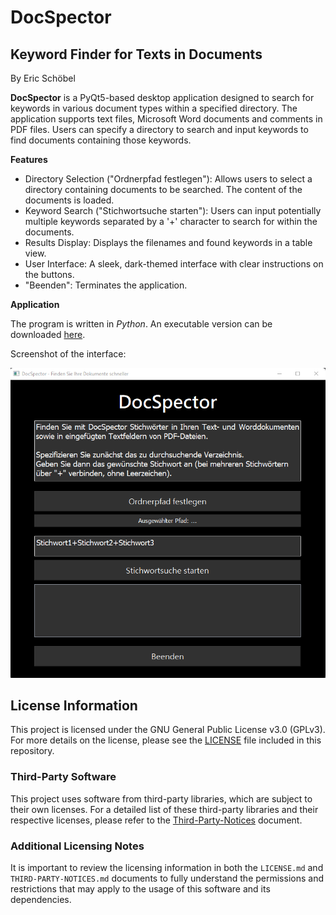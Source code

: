 # DocSpector
## Keyword Finder for Texts in Documents

By Eric Schöbel

**DocSpector** is a PyQt5-based desktop application designed to search for keywords in various document types within a specified directory. The application supports text files, Microsoft Word documents and comments in PDF files. Users can specify a directory to search and input keywords to find documents containing those keywords.


**Features**

+ Directory Selection ("Ordnerpfad festlegen"): Allows users to select a directory containing documents to be searched. The content of the documents is loaded.
+ Keyword Search ("Stichwortsuche starten"): Users can input potentially multiple keywords separated by a '+' character to search for within the documents.
+ Results Display: Displays the filenames and found keywords in a table view.
+ User Interface: A sleek, dark-themed interface with clear instructions on the buttons.
+ "Beenden": Terminates the application.


**Application**

The program is written in *Python*. An executable version can be downloaded [here](https://github.com/EricSchoebel/DocSpector/releases).

Screenshot of the interface:

![GUI](./Screenshot_GUI.png "GUI")

## License Information

This project is licensed under the GNU General Public License v3.0 (GPLv3). For more details on the license, please see the [LICENSE](./LICENSE) file included in this repository.

### Third-Party Software

This project uses software from third-party libraries, which are subject to their own licenses. For a detailed list of these third-party libraries and their respective licenses, please refer to the [Third-Party-Notices](./THIRD-PARTY-NOTICES.md) document.

### Additional Licensing Notes

It is important to review the licensing information in both the `LICENSE.md` and `THIRD-PARTY-NOTICES.md` documents to fully understand the permissions and restrictions that may apply to the usage of this software and its dependencies.
